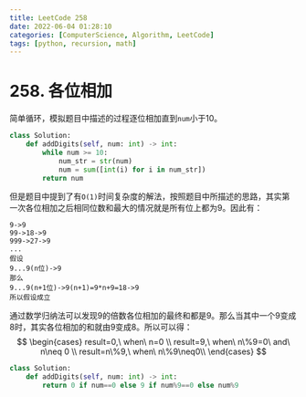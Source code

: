 ```yaml
---
title: LeetCode 258
date: 2022-06-04 01:28:10
categories: [ComputerScience, Algorithm, LeetCode]
tags: [python, recursion, math]
---
```


# 258. 各位相加

简单循环，模拟题目中描述的过程逐位相加直到`num`小于10。

```python
class Solution:
    def addDigits(self, num: int) -> int:
        while num >= 10:
            num_str = str(num)
            num = sum([int(i) for i in num_str])
        return num
```

但是题目中提到了有`O(1)`时间复杂度的解法，按照题目中所描述的思路，其实第一次各位相加之后相同位数和最大的情况就是所有位上都为9。因此有：

```text
9->9
99->18->9
999->27->9
...
假设
9...9(n位)->9
那么
9...9(n+1位)->9(n+1)=9*n+9=18->9
所以假设成立
```

通过数学归纳法可以发现9的倍数各位相加的最终和都是9。那么当其中一个9变成8时，其实各位相加的和就由9变成8。所以可以得：
$$
\begin{cases}
	result=0,\ when\ n=0 \\
	result=9,\ when\ n\%9=0\ and\ n\neq 0 \\
	result=n\%9,\ when\ n\%9\neq0\\
\end{cases}
$$

```python
class Solution:
    def addDigits(self, num: int) -> int:
        return 0 if num==0 else 9 if num%9==0 else num%9
```


